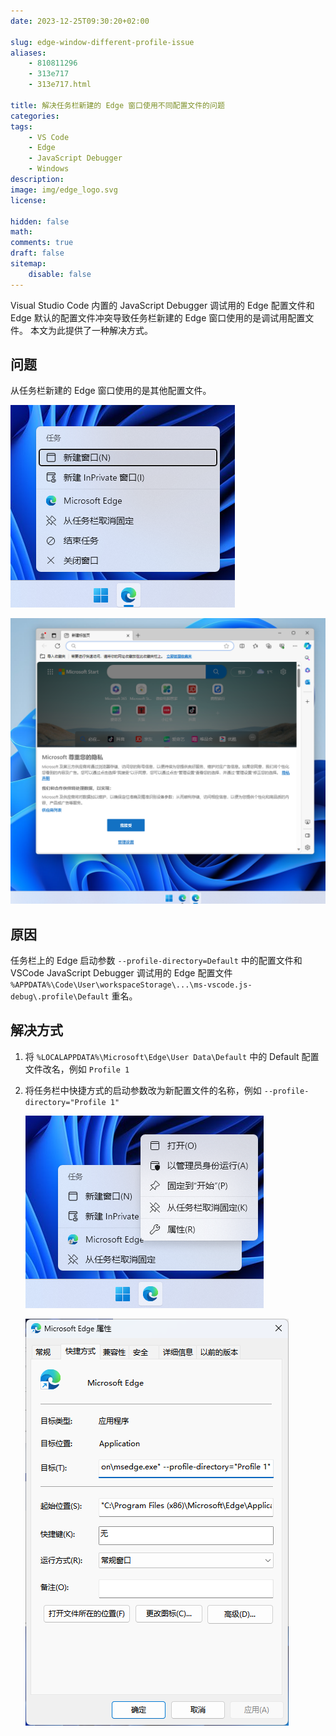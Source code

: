 ```yaml
---
date: 2023-12-25T09:30:20+02:00

slug: edge-window-different-profile-issue
aliases:
    - 810811296
    - 313e717
    - 313e717.html

title: 解决任务栏新建的 Edge 窗口使用不同配置文件的问题
categories:
tags:
    - VS Code
    - Edge
    - JavaScript Debugger
    - Windows
description:
image: img/edge_logo.svg
license:

hidden: false
math:
comments: true
draft: false
sitemap:
    disable: false
---
```


Visual Studio Code 内置的 JavaScript Debugger 调试用的 Edge 配置文件和 Edge 默认的配置文件冲突导致任务栏新建的 Edge 窗口使用的是调试用配置文件。
本文为此提供了一种解决方式。

<!--more-->

## 问题

从任务栏新建的 Edge 窗口使用的是其他配置文件。

![从任务栏中新建 Edge 窗口](img/edge_create_new_window.webp)

![新窗口使用不同配置文件](img/edge_new_window.webp)

## 原因

任务栏上的 Edge 启动参数 `--profile-directory=Default` 中的配置文件和 VSCode JavaScript Debugger 调试用的 Edge 配置文件 `%APPDATA%\Code\User\workspaceStorage\...\ms-vscode.js-debug\.profile\Default` 重名。

## 解决方式

1. 将 `%LOCALAPPDATA%\Microsoft\Edge\User Data\Default` 中的 Default 配置文件改名，例如 `Profile 1`
2. 将任务栏中快捷方式的启动参数改为新配置文件的名称，例如 `--profile-directory="Profile 1"`

    ![查看任务栏快捷方式的属性](img/edge_shortcut_properties.webp)

    ![修改启动参数](img/edge_shortcut_change_properties.webp)
